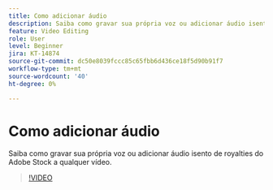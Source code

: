 ```yaml
---
title: Como adicionar áudio
description: Saiba como gravar sua própria voz ou adicionar áudio isento de royalties do Adobe Stock a qualquer vídeo
feature: Video Editing
role: User
level: Beginner
jira: KT-14874
source-git-commit: dc50e8039fccc85c65fbb6d436ce18f5d90b91f7
workflow-type: tm+mt
source-wordcount: '40'
ht-degree: 0%

---
```


# Como adicionar áudio

Saiba como gravar sua própria voz ou adicionar áudio isento de royalties do Adobe Stock a qualquer vídeo.

>[!VIDEO](https://video.tv.adobe.com/v/3427092?quality=12&learn=on&hidetitle=true)
